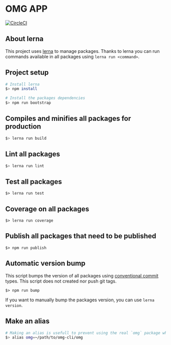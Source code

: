 # OMG APP

[![CircleCI](https://img.shields.io/circleci/project/github/microservices/omg-cli/master.svg?style=for-the-badge)](https://circleci.com/gh/microservices/omg-cli/tree/master)

## About lerna

This project uses [lerna](https://github.com/lerna/lerna) to manage packages.
Thanks to lerna you can run commands available in all packages using `lerna run <command>`.

## Project setup

```bash
# Install lerna
$> npm install

# Install the packages dependencies
$> npm run bootstrap
```

## Compiles and minifies all packages for production

```bash
$> lerna run build
```

## Lint all packages

```bash
$> lerna run lint
```

## Test all packages

```
$> lerna run test
```

## Coverage on all packages

```
$> lerna run coverage
```

## Publish all packages that need to be published

```
$> npm run publish
```

## Automatic version bump

This script bumps the version of all packages using [conventional commit](https://github.com/angular/angular/blob/master/CONTRIBUTING.md#type) types.
This script does not created nor push git tags.

```
$> npm run bump
```

If you want to manually bump the packages version, you can use `lerna version`.

## Make an alias

```bash
# Making an alias is usefull to prevent using the real `omg` package when installed locally
$> alias omg=~/path/to/omg-cli/omg
```

